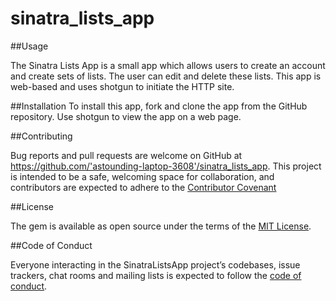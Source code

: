 # sinatra_lists_app
##Usage

The Sinatra Lists App is a small app which allows users to create an account and create sets of lists. The user can edit and delete these lists. This app is web-based and uses shotgun to initiate the HTTP site.

##Installation
To install this app, fork and clone the app from the GitHub repository. Use shotgun to view the app on a web page.

##Contributing

Bug reports and pull requests are welcome on GitHub at https://github.com/'astounding-laptop-3608'/sinatra_lists_app. This project is intended to be a safe, welcoming space for collaboration, and contributors are expected to adhere to the [Contributor Covenant](http://contributor-covenant.org)

##License

The gem is available as open source under the terms of the [MIT License](https://opensource.org/licenses/MIT).

##Code of Conduct

Everyone interacting in the SinatraListsApp project’s codebases, issue trackers, chat rooms and mailing lists is expected to follow the [code of conduct](https://github.com/'astounding-laptop-3608'/sinatra_lists_app/blob/master/CODE_OF_CONDUCT.md).
